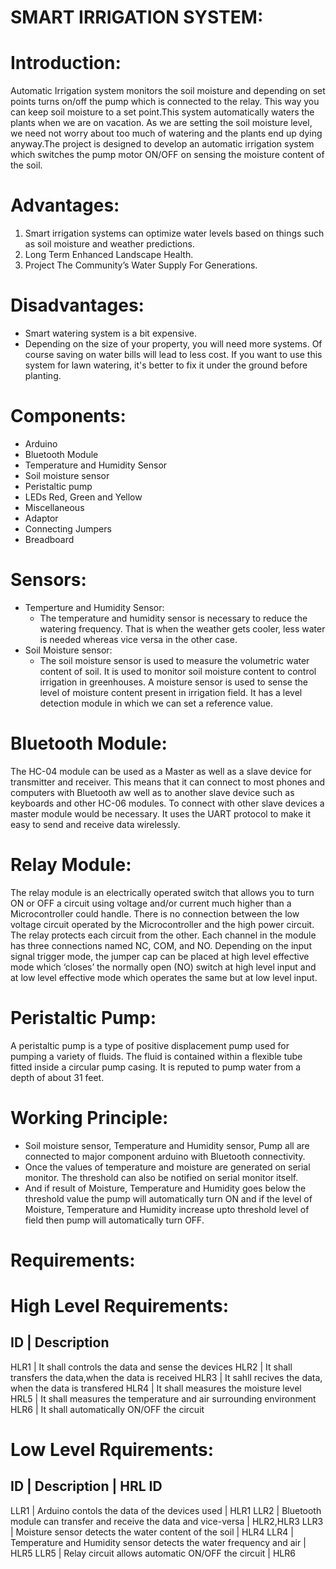# SMART IRRIGATION SYSTEM:

# Introduction:
Automatic Irrigation system monitors the soil moisture and depending on set points turns on/off the pump which is connected to the relay. This way you can keep soil moisture to a set point.This system automatically waters the plants when we are on vacation. As we are setting the soil moisture level, we need not worry about too much of watering and the plants end up dying anyway.The project is designed to develop an automatic irrigation system which switches the pump motor ON/OFF on sensing the moisture content of the soil.

# Advantages:
  1. Smart irrigation systems can optimize water levels based on things such as soil moisture and weather predictions.
  2. Long Term Enhanced Landscape Health.
  3. Project The Community’s Water Supply For Generations.

# Disadvantages:
  * Smart watering system is a bit expensive.
  * Depending on the size of your property, you will need more systems. Of course saving on water bills will lead to less cost. If you want to use this system for lawn watering, it's better to fix it under the ground before planting.

# Components:
  * Arduino
  * Bluetooth Module	
  * Temperature and Humidity Sensor	
  * Soil moisture sensor	
  * Peristaltic pump	
  * LEDs	Red, Green and Yellow	
  * Miscellaneous		
  * Adaptor	
  * Connecting Jumpers		
  * Breadboard
 
# Sensors:
   * Temperture and Humidity Sensor:
       * The temperature and humidity sensor is necessary to reduce the watering frequency. That is when the weather gets cooler, less water is needed whereas vice versa in the other case.
   * Soil Moisture sensor:
       * The soil moisture sensor is used to measure the volumetric water content of soil. It is used to monitor soil moisture content to control irrigation in greenhouses. A moisture sensor is used to sense the level of moisture content present in irrigation field. It has a level detection module in which we can set a reference value.
    
# Bluetooth Module:
The HC-04 module can be used as a Master as well as a slave device for transmitter and receiver. This means that it can connect to most phones and computers with Bluetooth aw well as to another slave device such as keyboards and other HC-06 modules. To connect with other slave devices a master module would be necessary. It uses the UART protocol to make it easy to send and receive data wirelessly.

# Relay Module:
The relay module is an electrically operated switch that allows you to turn ON or OFF a circuit using voltage and/or current much higher than a Microcontroller could handle. There is no connection between the low voltage circuit operated by the Microcontroller and the high power circuit. The relay protects each circuit from the other. Each channel in the module has three connections named NC, COM, and NO. Depending on the input signal trigger mode, the jumper cap can be placed at high level effective mode which ‘closes’ the normally open (NO) switch at high level input and at low level effective mode which operates the same but at low level input.

# Peristaltic Pump:
A peristaltic pump is a type of positive displacement pump used for pumping a variety of fluids. The fluid is contained within a flexible tube fitted inside a circular pump casing. It is reputed to pump water from a depth of about 31 feet.

# Working Principle:
  * Soil moisture sensor, Temperature and Humidity sensor, Pump all are connected to major component arduino with Bluetooth connectivity.
  * Once the values of temperature and moisture are generated on serial monitor. The threshold can also be notified on serial monitor itself.
  *  And if result of Moisture, Temperature and Humidity goes below the threshold value the pump will automatically turn ON and if the level of Moisture, Temperature and Humidity increase upto threshold level of field then pump will automatically turn OFF.

# Requirements:
# High Level Requirements:
ID   |        Description
----------------------------------------------------------------------------
HLR1 |   It shall controls the data and sense the devices
HLR2 |   It shall transfers the data,when the data is received
HLR3 |   It sahll recives the data, when the data is transfered
HLR4 |   It shall measures the moisture level
HRL5 |   It shall measures the temperature and air surrounding environment
HLR6 |   It shall automatically ON/OFF the circuit

# Low Level Rquirements:
ID   |        Description                                                    | HRL ID
-----------------------------------------------------------------------------------------
LLR1 |   Arduino contols the data of the devices used                        | HLR1
LLR2 |   Bluetooth module can transfer and receive the data and vice-versa   | HLR2,HLR3
LLR3 |   Moisture sensor detects the water content of the soil               | HLR4
LLR4 |   Temperature and Humidity sensor detects the water frequency and air | HLR5
LLR5 |   Relay circuit allows automatic ON/OFF the circuit                   | HLR6

 

